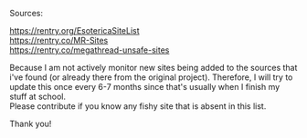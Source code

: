 Sources:

https://rentry.org/EsotericaSiteList \
https://rentry.co/MR-Sites \
https://rentry.co/megathread-unsafe-sites

Because I am not actively monitor new sites being added to the sources that i've found (or already there from the original project). Therefore, I will try to update this once every 6-7 months since that's usually when I finish my stuff at school.\
Please contribute if you know any fishy site that is absent in this list.

Thank you!
